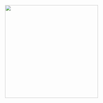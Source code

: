 <div align="center" width="auto">
  <img src="../src/assets/cover.png" width="300" height="300"/>
</div>
